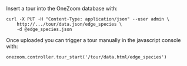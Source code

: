 Insert a tour into the OneZoom database with:

```
curl -X PUT -H "Content-Type: application/json" --user admin \
    http://.../tour/data.json/edge_species \
    -d @edge_species.json
```

Once uploaded you can trigger a tour manually in the javascript console with:

```
onezoom.controller.tour_start('/tour/data.html/edge_species')
```

